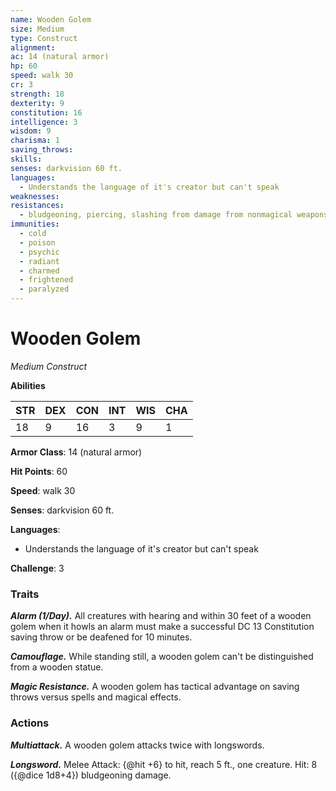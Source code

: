 ```yaml
---
name: Wooden Golem
size: Medium
type: Construct
alignment: 
ac: 14 (natural armor)
hp: 60
speed: walk 30
cr: 3
strength: 18
dexterity: 9
constitution: 16
intelligence: 3
wisdom: 9
charisma: 1
saving_throws:
skills:
senses: darkvision 60 ft.
languages:
  - Understands the language of it's creator but can't speak
weaknesses:
resistances:
  - bludgeoning, piercing, slashing from damage from nonmagical weapons or adamantine
immunities:
  - cold
  - poison
  - psychic
  - radiant
  - charmed
  - frightened
  - paralyzed
---
```


# Wooden Golem

*Medium Construct*

**Abilities**

| STR | DEX | CON | INT | WIS | CHA |
| --- | --- | --- | --- | --- | --- |
| 18 | 9 | 16 | 3 | 9 | 1 |

**Armor Class**: 14 (natural armor)

**Hit Points**: 60

**Speed**: walk 30

**Senses**: darkvision 60 ft.

**Languages**:
  - Understands the language of it's creator but can't speak

**Challenge**: 3

### Traits
***Alarm (1/Day).*** All creatures with hearing and within 30 feet of a wooden golem when it howls an alarm must make a successful DC 13 Constitution saving throw or be deafened for 10 minutes.

***Camouflage.*** While standing still, a wooden golem can't be distinguished from a wooden statue.

***Magic Resistance.*** A wooden golem has tactical advantage on saving throws versus spells and magical effects.

### Actions
***Multiattack.*** A wooden golem attacks twice with longswords.

***Longsword.*** Melee Attack: {@hit +6} to hit, reach 5 ft., one creature. Hit: 8 ({@dice 1d8+4}) bludgeoning damage.

